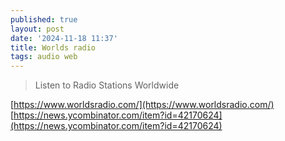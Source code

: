 ```yaml
---
published: true
layout: post
date: '2024-11-18 11:37'
title: Worlds radio
tags: audio web 
---
```

> Listen to Radio Stations Worldwide

[https://www.worldsradio.com/](https://www.worldsradio.com/)  
[https://news.ycombinator.com/item?id=42170624](https://news.ycombinator.com/item?id=42170624)
